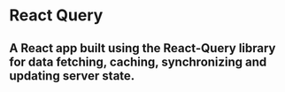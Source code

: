 # React Query

## A React app built using the React-Query library for data fetching, caching, synchronizing and updating server state.
